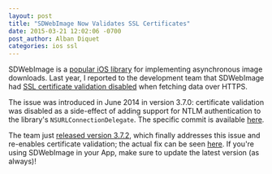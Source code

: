 ```yaml
---
layout: post
title: "SDWebImage Now Validates SSL Certificates"
date: 2015-03-21 12:02:06 -0700
post_author: Alban Diquet
categories: ios ssl
---
```


SDWebImage is a [popular iOS library][sdwebimage] for implementing asynchronous image downloads. Last year, I reported to the development team that SDWebImage had [SSL certificate validation disabled][gh-issue] when fetching data over HTTPS.

The issue was introduced in June 2014 in version 3.7.0: certificate validation was disabled as a side-effect of adding support for NTLM authentication to the library's `NSURLConnectionDelegate`. The specific commit is available [here][issue-introduced].

The team just [released version 3.7.2][releases], which finally addresses this issue and re-enables certificate validation; the actual fix can be seen [here][issue-fixed]. If you're using SDWebImage in your App, make sure to update the latest version (as always)!


[sdwebimage]: https://github.com/rs/SDWebImage
[gh-issue]: https://github.com/rs/SDWebImage/issues/918
[issue-introduced]: https://github.com/rs/SDWebImage/commit/50c4d1d2eb11e86f69a72021098e9738f008c009#diff-7519dfc55f22e25bd87d757458d74b82R412
[issue-fixed]: https://github.com/rs/SDWebImage/commit/52b2b70abff4a83d7d1e77499511ae21799c4dc8
[releases]: https://github.com/rs/SDWebImage/releases
